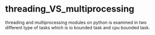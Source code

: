 # threading_VS_multiprocessing
threading and multiprocessing modules on python is examined in two different type of tasks which is io bounded task and cpu bounded task.
